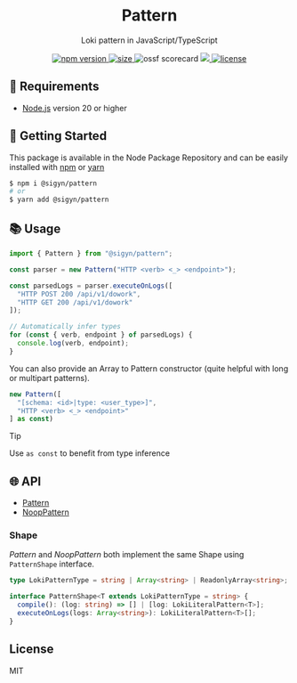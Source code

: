 <p align="center"><h1 align="center">
  Pattern
</h1></p>

<p align="center">
  Loki pattern in JavaScript/TypeScript
</p>

<p align="center">
  <a href="https://github.com/MyUnisoft/sigyn/src/pattern">
    <img src="https://img.shields.io/github/package-json/v/MyUnisoft/sigyn/main/src/pattern?style=for-the-badge&label=version" alt="npm version">
  </a>
  <a href="https://github.com/MyUnisoft/sigyn/src/pattern">
    <img src="https://img.shields.io/bundlephobia/min/@sigyn/pattern?style=for-the-badge" alt="size">
  </a>
<a>
    <img src="https://api.securityscorecards.dev/projects/github.com/MyUnisoft/sigyn/badge?style=for-the-badge" alt="ossf scorecard">
  </a>
  <a href="https://github.com/MyUnisoft/sigyn/tree/main/src/pattern">
    <img src="https://img.shields.io/github/actions/workflow/status/MyUnisoft/sigyn/pattern.yml?style=for-the-badge">
  </a>
  <a href="https://github.com/MyUnisoft/sigyn/tree/main/src/LICENSE">
    <img src="https://img.shields.io/github/license/MyUnisoft/sigyn?style=for-the-badge" alt="license">
  </a>
</p>

## 🚧 Requirements

- [Node.js](https://nodejs.org/en/) version 20 or higher

## 🚀 Getting Started

This package is available in the Node Package Repository and can be easily installed with [npm](https://doc.npmjs.com/getting-started/what-is-npm) or [yarn](https://yarnpkg.com)

```bash
$ npm i @sigyn/pattern
# or
$ yarn add @sigyn/pattern
```

## 📚 Usage

```ts
import { Pattern } from "@sigyn/pattern";

const parser = new Pattern("HTTP <verb> <_> <endpoint>");

const parsedLogs = parser.executeOnLogs([
  "HTTP POST 200 /api/v1/dowork",
  "HTTP GET 200 /api/v1/dowork"
]);

// Automatically infer types 
for (const { verb, endpoint } of parsedLogs) {
  console.log(verb, endpoint);
}
```

You can also provide an Array to Pattern constructor (quite helpful with long or multipart patterns).

```ts
new Pattern([
  "[schema: <id>|type: <user_type>]",
  "HTTP <verb> <_> <endpoint>"
] as const)
```

> [!TIP]
> Use `as const` to benefit from type inference

## 🌐 API

- [Pattern](./docs/Pattern.md)
- [NoopPattern](./docs/NoopPattern.md)

### Shape

<em>Pattern</em> and <em>NoopPattern</em> both implement the same Shape using `PatternShape` interface.

```ts
type LokiPatternType = string | Array<string> | ReadonlyArray<string>;

interface PatternShape<T extends LokiPatternType = string> {
  compile(): (log: string) => [] | [log: LokiLiteralPattern<T>];
  executeOnLogs(logs: Array<string>): LokiLiteralPattern<T>[];
}
```

## License
MIT
